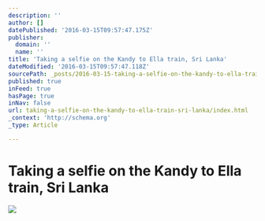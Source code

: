 ```yaml
---
description: ''
author: []
datePublished: '2016-03-15T09:57:47.175Z'
publisher:
  domain: ''
  name: ''
title: 'Taking a selfie on the Kandy to Ella train, Sri Lanka'
dateModified: '2016-03-15T09:57:47.118Z'
sourcePath: _posts/2016-03-15-taking-a-selfie-on-the-kandy-to-ella-train-sri-lanka.md
published: true
inFeed: true
hasPage: true
inNav: false
url: taking-a-selfie-on-the-kandy-to-ella-train-sri-lanka/index.html
_context: 'http://schema.org'
_type: Article

---
```

# Taking a selfie on the Kandy to Ella train, Sri Lanka
![](https://the-grid-user-content.s3-us-west-2.amazonaws.com/dcabbc6e-6b13-4998-a586-a8340f5b9905.png)